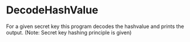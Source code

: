 # DecodeHashValue
For a given secret key this program decodes the hashvalue and prints the output. (Note: Secret key hashing principle is given)

